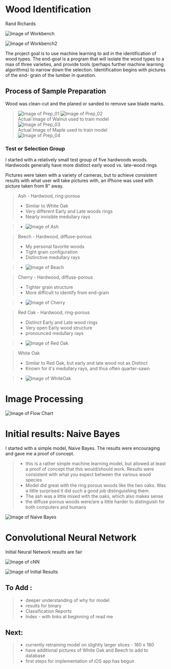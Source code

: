 # Wood Identification
Rand Richards

![Image of Workbench ](Images/Workbench_b.jpg)

![Image of Workbench2 ](Images/Workbench_s.jpg)




The project goal is to use machine learning to aid in the identification of wood types.  The end-goal is a program that will isolate the wood types to a max of three varieties, and provide tools (perhaps further machine learning algorithms) to narrow down the selection.  Identification begins with pictures of the end- grain of the lumber in question.
## Process of Sample Preparation

Wood was clean-cut and the planed or sanded to remove saw blade marks.

> ![Image of Prep_01](Images/rm1_walnut.jpg)
> ![Image of Prep_02](Images/rm2_walnut.jpg)  
Actual Image of Walnut used to train model  
> ![Image of Prep_03](Images/rm3_walnut.jpg)  
Actual Image of Maple used to train model  
> ![Image of Prep_04](Images/rm4_maple.jpg)  



### Test or Selection Group

I started with a relatively small test group of five hardwoods woods.  Hardwoods generally have more distinct early wood vs. late-wood rings

Pictures were taken with a variety of cameras, but to achieve consistent results with what user will take pictures with, an iPhone was used with picture taken from 8" away.

> Ash - Hardwood, ring-porous
> - Similar to White Oak  
> - Very different Early and Late woods rings
> - Nearly invisible medullary rays  

> - ![Image of Ash](Images/ash_v01.jpg)   
>  


> Beech - Hardwood, diffuse-porous
> - My personal favorite woods
> - Tight grain configuration
> - Distinctive medullary rays  

> - ![Image of Beach](Images/beech_v01.jpg)


> Cherry - Hardwood, diffuse-porous  
> - Tighter grain structure
> - More difficult to identify from end-grain   

> - ![Image of Cherry](Images/cherry_v01.jpg)

> Red Oak - Hardwood, ring-porous
> - Distinct Early and Late wood rings
> - Very open Early wood structure
> - pronounced medullary rays  

> - ![Image of Red Oak](Images/red_oak_v04.jpg)

> White Oak
> - Similar to Red Oak, but early and late wood not as Distinct
> - Known for it's medullary rays, and thus often quarter-sawn  

> - ![Image of WhiteOak](Images/white_oak_v02.jpg)  



# Image Processing  


![Image of Flow Chart](Images/Flow.jpg)

# Initial results:   Naive Bayes

I started with a simple model, Naive Bayes. The results were encouraging and gave me a proof of concept.

>- this is a rather simple machine learning model, but allowed at least a proof of concept that this would/should work.  Results were consistent with what you expect between the various wood species  
>- Model did great with the ring porous woods like the two oaks.  Was a little surprised it did such a good job distinguishing them.
>- The ash was a little mixed with the oaks, which also makes sense
>- the diffuse porous woods were/are a little harder to distinguish for both  computers and humans

![Image of Naive Bayes](Images/NBC.png)  

# Convolutional Neural Network

 Initial Neural Network results are fair

![Image of cNN](Images/cNN.jpg)

![Image of Initial Results](Images/Predicts_Pine.png)  

## To Add :
>- deeper understanding of why for model
>- results for binary
>- Classification Reports
>- Index - with links at beginning of read me

## Next:
>- currently retraining model on slightly larger slices - 180 x 180
>- have additional pictures of White Oak and Beech to add to database
>- first steps for implementation of iOS app has begun
